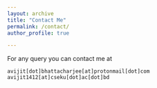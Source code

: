 ```yaml
---
layout: archive
title: "Contact Me"
permalink: /contact/
author_profile: true

---
```

For any query you can contact me at

```
avijit[dot]bhattacharjee[at]protonmail[dot]com
avijit1412[at]cseku[dot]ac[dot]bd

```